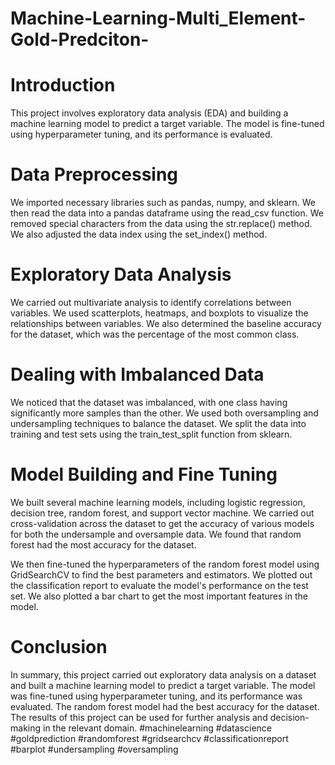 # Machine-Learning-Multi_Element-Gold-Predciton-
# Introduction
This project involves exploratory data analysis (EDA) and building a machine learning model to predict a target variable. The model is fine-tuned using hyperparameter tuning, and its performance is evaluated.

# Data Preprocessing
We imported necessary libraries such as pandas, numpy, and sklearn. We then read the data into a pandas dataframe using the read_csv function. We removed special characters from the data using the str.replace() method. We also adjusted the data index using the set_index() method.

# Exploratory Data Analysis
We carried out multivariate analysis to identify correlations between variables. We used scatterplots, heatmaps, and boxplots to visualize the relationships between variables. We also determined the baseline accuracy for the dataset, which was the percentage of the most common class.

# Dealing with Imbalanced Data
We noticed that the dataset was imbalanced, with one class having significantly more samples than the other. We used both oversampling and undersampling techniques to balance the dataset. We split the data into training and test sets using the train_test_split function from sklearn.

# Model Building and Fine Tuning
We built several machine learning models, including logistic regression, decision tree, random forest, and support vector machine. We carried out cross-validation across the dataset to get the accuracy of various models for both the undersample and oversample data. We found that random forest had the most accuracy for the dataset.

We then fine-tuned the hyperparameters of the random forest model using GridSearchCV to find the best parameters and estimators. We plotted out the classification report to evaluate the model's performance on the test set. We also plotted a bar chart to get the most important features in the model.

# Conclusion
In summary, this project carried out exploratory data analysis on a dataset and built a machine learning model to predict a target variable. The model was fine-tuned using hyperparameter tuning, and its performance was evaluated. The random forest model had the best accuracy for the dataset. The results of this project can be used for further analysis and decision-making in the relevant domain. #machinelearning #datascience #goldprediction #randomforest #gridsearchcv #classificationreport #barplot #undersampling #oversampling
